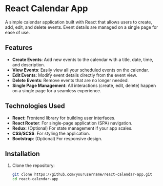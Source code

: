 # React Calendar App

A simple calendar application built with React that allows users to create, add, edit, and delete events. Event details are managed on a single page for ease of use.

## Features

- **Create Events**: Add new events to the calendar with a title, date, time, and description.
- **View Events**: Easily view all your scheduled events on the calendar.
- **Edit Events**: Modify event details directly from the event view.
- **Delete Events**: Remove events that are no longer needed.
- **Single Page Management**: All interactions (create, edit, delete) happen on a single page for a seamless experience.

## Technologies Used

- **React**: Frontend library for building user interfaces.
- **React Router**: For single-page application (SPA) navigation.
- **Redux**: (Optional) For state management if your app scales.
- **CSS/SCSS**: For styling the application.
- **Bootstrap**: (Optional) For responsive design.

## Installation

1. Clone the repository:

   ```bash
   git clone https://github.com/yourusername/react-calendar-app.git
   cd react-calendar-app
